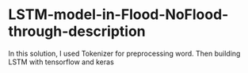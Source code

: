 # LSTM-model-in-Flood-NoFlood-through-description
In this solution, I used Tokenizer for preprocessing word. Then building LSTM with tensorflow and keras
